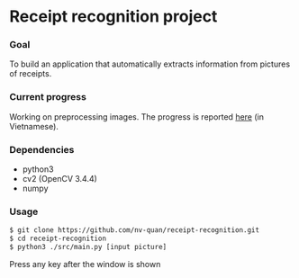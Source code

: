 # Receipt recognition project
### Goal
To build an application that automatically extracts information from pictures of receipts.
### Current progress
Working on preprocessing images. The progress is reported [here](https://github.com/nv-quan/receipt-recognition/blob/master/report.md) (in Vietnamese).
### Dependencies
* python3
* cv2 (OpenCV 3.4.4)
* numpy
### Usage
```sh
$ git clone https://github.com/nv-quan/receipt-recognition.git
$ cd receipt-recognition
$ python3 ./src/main.py [input picture]
```
Press any key after the window is shown
